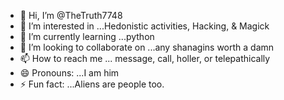 - 👋 Hi, I’m @TheTruth7748
- 👀 I’m interested in ...Hedonistic activities, Hacking, & Magick
- 🌱 I’m currently learning ...python
- 💞️ I’m looking to collaborate on ...any shanagins worth a damn
- 📫 How to reach me ... message, call, holler, or telepathically 
- 😄 Pronouns: ...I am him
- ⚡ Fun fact: ...Aliens are people too.

<!---
TheTruth7748/TheTruth7748 is a ✨ special ✨ repository because its `README.md` (this file) appears on your GitHub profile.
You can click the Preview link to take a look at your changes.
--->
